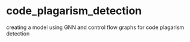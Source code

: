 # code_plagarism_detection
creating a model using GNN and control flow graphs for code plagarism detection
